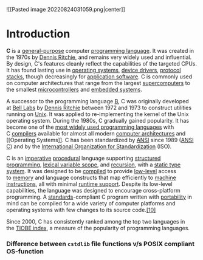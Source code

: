 ![[Pasted image 20220824031059.png|center]]

# Introduction
**C** is a [general-purpose](https://en.wikipedia.org/wiki/General-purpose_language "General-purpose language") computer [programming language](https://en.wikipedia.org/wiki/Programming_language "Programming language"). It was created in the 1970s by [Dennis Ritchie](https://en.wikipedia.org/wiki/Dennis_Ritchie "Dennis Ritchie"), and remains very widely used and influential. By design, C's features cleanly reflect the capabilities of the targeted CPUs. It has found lasting use in [operating systems](https://en.wikipedia.org/wiki/Operating_system "Operating system"), [device drivers](https://en.wikipedia.org/wiki/Device_drivers "Device drivers"), [protocol stacks](https://en.wikipedia.org/wiki/Protocol_stack "Protocol stack"), though decreasingly for [application software](https://en.wikipedia.org/wiki/Application_software "Application software"). C is commonly used on computer architectures that range from the largest [supercomputers](https://en.wikipedia.org/wiki/Supercomputer "Supercomputer") to the smallest [microcontrollers](https://en.wikipedia.org/wiki/Microcontroller "Microcontroller") and [embedded systems](https://en.wikipedia.org/wiki/Embedded_system "Embedded system").

A successor to the programming language [B](https://en.wikipedia.org/wiki/B_(programming_language) "B (programming language)"), C was originally developed at [Bell Labs](https://en.wikipedia.org/wiki/Bell_Labs "Bell Labs") by [Dennis Ritchie](https://en.wikipedia.org/wiki/Dennis_Ritchie "Dennis Ritchie") between 1972 and 1973 to construct utilities running on [Unix](https://en.wikipedia.org/wiki/Unix "Unix"). It was applied to re-implementing the kernel of the Unix operating system. During the 1980s, C gradually gained popularity. It has become one of the [most widely used programming languages](https://en.wikipedia.org/wiki/Measuring_programming_language_popularity "Measuring programming language popularity") with C [compilers](https://en.wikipedia.org/wiki/Compiler "Compiler") available for almost all modern [computer architectures](https://en.wikipedia.org/wiki/Computer_architecture "Computer architecture") and [[Operating Systems]]. C has been standardized by [ANSI](https://en.wikipedia.org/wiki/American_National_Standards_Institute "American National Standards Institute") since 1989 ([ANSI C](https://en.wikipedia.org/wiki/ANSI_C "ANSI C")) and by the [International Organization for Standardization](https://en.wikipedia.org/wiki/International_Organization_for_Standardization "International Organization for Standardization") (ISO).

C is an [imperative](https://en.wikipedia.org/wiki/Imperative_programming "Imperative programming") [procedural](https://en.wikipedia.org/wiki/Procedural_programming "Procedural programming") language supporting [structured programming](https://en.wikipedia.org/wiki/Structured_programming "Structured programming"), [lexical variable scope](https://en.wikipedia.org/wiki/Lexical_variable_scope "Lexical variable scope"), and [recursion](https://en.wikipedia.org/wiki/Recursion_(computer_science) "Recursion (computer science)"), with a [static type system](https://en.wikipedia.org/wiki/Static_type_system "Static type system"). It was designed to be [compiled](https://en.wikipedia.org/wiki/Compiler "Compiler") to provide [low-level](https://en.wikipedia.org/wiki/Low-level_programming_language "Low-level programming language") access to [memory](https://en.wikipedia.org/wiki/Computer_memory "Computer memory") and language constructs that map efficiently to [machine instructions](https://en.wikipedia.org/wiki/Machine_code "Machine code"), all with minimal [runtime support](https://en.wikipedia.org/wiki/Runtime_system). Despite its low-level capabilities, the language was designed to encourage cross-platform programming. A [standards](https://en.wikipedia.org/wiki/Specification_(technical_standard) "Specification (technical standard)")-compliant C program written with [portability](https://en.wikipedia.org/wiki/Software_portability "Software portability") in mind can be compiled for a wide variety of computer platforms and operating systems with few changes to its source code.[[10]](https://en.wikipedia.org/wiki/C_(programming_language)#cite_note-cppreference-10)

Since 2000, C has consistently ranked among the top two languages in the [TIOBE index](https://en.wikipedia.org/wiki/TIOBE_index "TIOBE index"), a measure of the popularity of programming languages.




### Difference between `cstdlib` file functions **v/s** POSIX compliant OS-function





